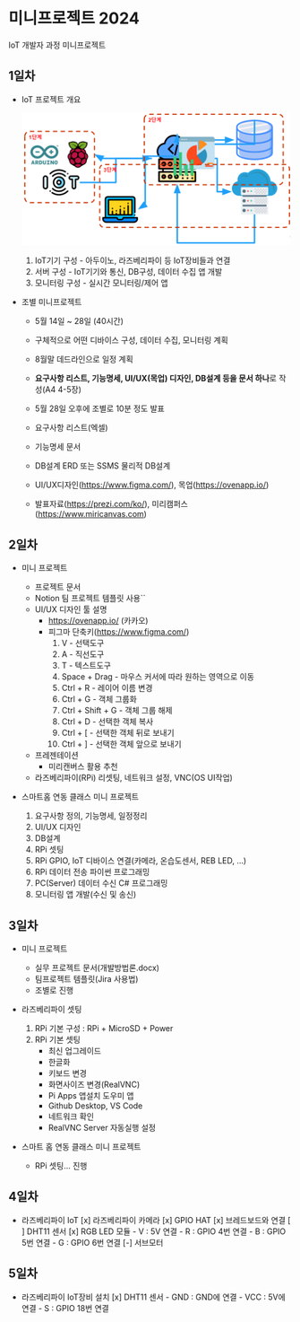 # 미니프로젝트 2024
IoT 개발자 과정 미니프로젝트

## 1일차
- IoT 프로젝트 개요

    ![IoT프로젝트](https://raw.githubusercontent.com/breadcoffee/miniprojects-2024/main/images/mp001.png)

    1. IoT기기 구성 - 아두이노, 라즈베리파이 등 IoT장비들과 연결
    2. 서버 구성 - IoT기기와 통신, DB구성, 데이터 수집 앱 개발
    3. 모니터링 구성 - 실시간 모니터링/제어 앱

- 조별 미니프로젝트
     - 5월 14일 ~ 28일 (40시간)
     - 구체적으로 어떤 디바이스 구성, 데이터 수집, 모니터링 계획
     - 8월말 데드라인으로 일정 계획
     - **요구사항 리스트, 기능명세, UI/UX(목업) 디자인, DB설계 등을 문서 하나**로 작성(A4 4-5장)
     - 5월 28일 오후에 조별로 10분 정도 발표

     - 요구사항 리스트(엑셀)
     - 기능명세 문서
     - DB설계 ERD 또는 SSMS 물리적 DB설계
     - UI/UX디자인(https://www.figma.com/), 목업(https://ovenapp.io/)
     - 발표자료(https://prezi.com/ko/), 미리캠퍼스(https://www.miricanvas.com)

## 2일차
- 미니 프로젝트
    - 프로젝트 문서
    - Notion 팀 프로젝트 템플릿 사용``
    - UI/UX 디자인 툴 설명
        - https://ovenapp.io/ (카카오)
        - 피그마 단축키(https://www.figma.com/)
            1. V - 선택도구
            2. A - 직선도구
            3. T - 텍스트도구
            4. Space + Drag - 마우스 커서에 따라 원하는 영역으로 이동
            5. Ctrl + R - 레이어 이름 변경
            6. Ctrl + G - 객체 그룹화
            7. Ctrl + Shift + G - 객체 그룹 해제
            8. Ctrl + D - 선택한 객체 복사
            9. Ctrl + [ - 선택한 객체 뒤로 보내기
            10. Ctrl + ] - 선택한 객체 앞으로 보내기
    - 프레젠테이션
        - 미리캔버스 활용 추천
    - 라즈베리파이(RPi) 리셋팅, 네트워크 설정, VNC(OS UI작업)

- 스마트홈 연동 클래스 미니 프로젝트
    1. 요구사항 정의, 기능명세, 일정정리
    2. UI/UX 디자인
    3. DB설계
    4. RPi 셋팅
    5. RPi GPIO, IoT 디바이스 연결(카메라, 온습도센서, REB LED, ...)
    6. RPi 데이터 전송 파이썬 프로그래밍
    7. PC(Server) 데이터 수신 C# 프로그래밍
    8. 모니터링 앱 개발(수신 및 송신)

## 3일차
- 미니 프로젝트
    - 실무 프로젝트 문서(개발방법론.docx)
    - 팀프로젝트 템플릿(Jira 사용법)
    - 조별로 진행

- 라즈베리파이 셋팅
    1. RPi 기본 구성 : RPi + MicroSD + Power
    2. RPi 기본 셋팅
        - 최신 업그레이드
        - 한글화
        - 키보드 변경
        - 화면사이즈 변경(RealVNC)
        - Pi Apps 앱설치 도우미 앱
        - Github Desktop, VS Code
        - 네트워크 확인
        - RealVNC Server 자동실행 설정

- 스마트 홈 연동 클래스 미니 프로젝트
    - RPi 셋팅... 진행


## 4일차
- 라즈베리파이 IoT
    [x] 라즈베리파이 카메라
    [x] GPIO HAT
    [x] 브레드보드와 연결
    [ ] DHT11 센서
    [x] RGB LED 모듈
        - V : 5V 연결
        - R : GPIO 4번 연결
        - B : GPIO 5번 연결
        - G : GPIO 6번 연결
    [-] 서브모터

## 5일차
- 라즈베리파이 IoT장비 설치
    [x] DHT11 센서
        - GND : GND에 연결
        - VCC : 5V에 연결
        - S : GPIO 18번 연결